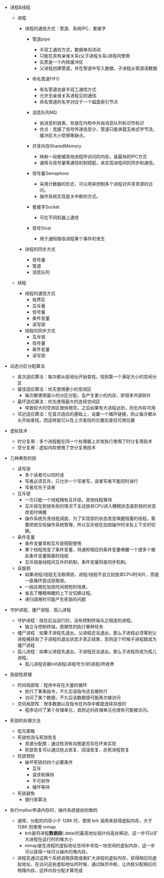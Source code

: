 + 进程&线程

  + 进程

    + 进程的通信方式：管道、系统IPC、套接字

      + 管道pipe
        + 半双工通信方式，数据单向流动
        + 只能在具有亲缘关系(父子进程关系)进程间使用
        + 实质是一个内核缓冲区
        + 父进程创建管道，并在管道中写入数据，子进程从管道读数据
      + 命名管道FIFO
        + 有名管道也是半双工通信方式
        + 允许无亲缘关系进程见的通信
        + 命名管道的名字对应于一个磁盘索引节点

      + 消息队列MQ
        + 由消息的链表，存放在内核中并由消息队列标识符标识
        + 优点：克服了信号传递信息少，管道只能承载无格式字节流，缓冲区大小受限等缺点。
      + 共享内存SharedMemory
        + 映射一段能被其他进程所访问的内存，是最快的IPC方式
        + 通常与信号量等通信机制搭配，来实现进程间的同步和通信。
      + 信号量Semaphore
        + 采用计数器的形式，可以用来控制多个进程对共享资源的访问。
        + 操作系统实现是关中断的方式。
      + 套接字Socket
        + 可在不同机器上通信
      + 信号Sinal
        + 用于通知接收进程某个事件的发生

    + 进程的同步方式

      + 信号量
      + 管道
      + 消息队列

  + 线程

    + 线程的通信方式
      + 临界区
      + 互斥量
      + 信号量
      + 条件变量
      + 读写锁
    + 线程的同步方式
      + 互斥锁
      + 信号量
      + 条件变量
      + 读写锁
+ 动态分区分配算法
  + 首次适应算法：每次都从低地址开始查找，找到第一个满足大小的空闲分区
  + 最佳适应算法：优先使用更小的空闲区
    + 每次都使用最小的分区分配，会产生更小的内存，即很多外部碎片
  + 最坏适应算法：优先使用最大的连续空间区
    + 导致较大的空闲区很快用完，之后如果有大进程达到，则无内存可用
  + 邻近适应算法：在首次适应的基础上，设置一个循环链接，防止每次都从头开始查找，而这样就可以在上次查找的位置后查找可用位置
+ 虚拟技术
  + 时分复用：多个进程能在同一个处理器上并发执行使用了时分复用技术
  + 空分复用：虚拟内存使用了空分复用技术
+ 几种典型的锁
  + 读写锁
    + 多个读者可以同时读
    + 写者必须互斥，只允许一个写者写，读者写者不能同时进行
    + 写者优先于读者
  + 互斥锁
    + 一次只能一个线程拥有互斥锁，其他线程等待
    + 互斥锁在抢锁失败的情况下主动放弃CPU进入睡眠状态直到锁的状态改变时唤醒
    + 操作系统负责线程调度，为了实现锁的状态改变唤醒阻塞的线程，需要把锁交给操作系统管理，所以互斥锁在加锁操作时涉及上下文的切换。
  + 条件变量
    + 条件变量常和互斥锁搭配使用
    + 某个线程改变了条件变量，将通知相应的条件变量唤醒一个或多个被此条件变量阻塞的线程
    + 互斥锁是线程间互斥的机制，条件变量则是同步机制。
  + 自旋锁
    + 如果进程/线程无法取得锁，进程/线程不会立刻放弃CPU时间片，而是一直循环尝试获取锁。
    + 一般应用在加锁时间很短的场景。
    + 省去了睡眠唤醒的上下文切换过程。
    + 递归调用时可能产生死锁的问题
+ 守护进程、僵尸进程、孤儿进程
  + 守护进程：指在后台运行的，没有控制终端与之相连的进程。
    + 独立与控制终端，周期性的执行某种任务
  + 僵尸进程：如果子进程先退出，父进程还没退出，那么子进程必须等到父进程捕获到了子进程的退出状态才真正结束，否则这个时候子进程就成为僵尸进程
  + 孤儿进程：如果父进程先退出，子进程还没退出，那么子进程将成为孤儿进程。
    + 孤儿进程会被init进程(进程号为1的进程)所收养

+ 局部性原理
  + 时间局部性：程序中存在大量的循环
    + 执行了某条指令，不久后该指令还会被执行
    + 访问了某个数据，不久后该数据很可能再次被访问
  + 空间局部性：很多数据以及指令在内存中都是连续存放的
    + 程序访问了某个存储单元，其附近的存储单元也很有可能被访问。
+ 死锁的处理方法
  + 鸵鸟策略
  + 死锁检测与死锁恢复
    + 资源分配图：通过检测有向图是否存在环来实现
    + 死锁恢复可以通过抢占恢复、回滚恢复、杀死进程恢复
  + 死锁预防
    + 破坏死锁的四个必要条件
      + 互斥
      + 请求和保持
      + 不可剥夺
      + 循环等待
  + 死锁避免
    + 银行家算法
+ 执行malloc申请内存时，操作系统是如何做的
  + 通常，分配的内存小于 128K 时，使用 brk 调用来获得虚拟内存，大于 128K 则使用 mmap
    + brk是将进程**数据段**(.data)的最高地址指针向高处移动，这一步可以扩大进程在运行时的堆大小
    + mmap是在进程的虚拟地址空间中寻找一块空闲的虚拟内存，这一步可以获得一块可以操作的堆内存。
  + 进程先通过这两个系统调用获取或者扩大进程的虚拟内存，获得相应的虚拟地址，在访问这些虚拟地址的时候，通过缺页中断，让内核分配相应的物理内存，这样内存分配才算完成